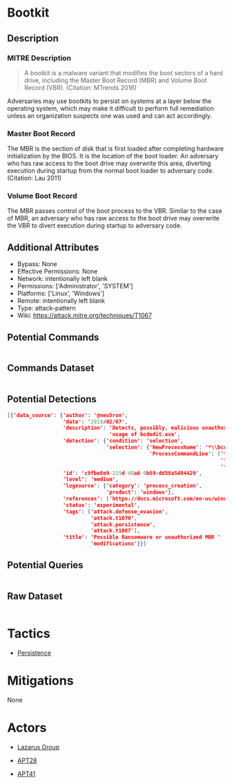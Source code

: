
# Bootkit

## Description

### MITRE Description

> A bootkit is a malware variant that modifies the boot sectors of a hard drive, including the Master Boot Record (MBR) and Volume Boot Record (VBR). (Citation: MTrends 2016)

Adversaries may use bootkits to persist on systems at a layer below the operating system, which may make it difficult to perform full remediation unless an organization suspects one was used and can act accordingly.

### Master Boot Record
The MBR is the section of disk that is first loaded after completing hardware initialization by the BIOS. It is the location of the boot loader. An adversary who has raw access to the boot drive may overwrite this area, diverting execution during startup from the normal boot loader to adversary code. (Citation: Lau 2011)

### Volume Boot Record
The MBR passes control of the boot process to the VBR. Similar to the case of MBR, an adversary who has raw access to the boot drive may overwrite the VBR to divert execution during startup to adversary code.

## Additional Attributes

* Bypass: None
* Effective Permissions: None
* Network: intentionally left blank
* Permissions: ['Administrator', 'SYSTEM']
* Platforms: ['Linux', 'Windows']
* Remote: intentionally left blank
* Type: attack-pattern
* Wiki: https://attack.mitre.org/techniques/T1067

## Potential Commands

```

```

## Commands Dataset

```

```

## Potential Detections

```json
[{'data_source': {'author': '@neu5ron',
                  'date': '2019/02/07',
                  'description': 'Detects, possibly, malicious unauthorized '
                                 'usage of bcdedit.exe',
                  'detection': {'condition': 'selection',
                                'selection': {'NewProcessName': '*\\bcdedit.exe',
                                              'ProcessCommandLine': ['*delete*',
                                                                     '*deletevalue*',
                                                                     '*import*']}},
                  'id': 'c9fbe8e9-119d-40a6-9b59-dd58a5d84429',
                  'level': 'medium',
                  'logsource': {'category': 'process_creation',
                                'product': 'windows'},
                  'references': ['https://docs.microsoft.com/en-us/windows-hardware/drivers/devtest/bcdedit--set'],
                  'status': 'experimental',
                  'tags': ['attack.defense_evasion',
                           'attack.t1070',
                           'attack.persistence',
                           'attack.t1067'],
                  'title': 'Possible Ransomware or unauthorized MBR '
                           'modifications'}}]
```

## Potential Queries

```json

```

## Raw Dataset

```json

```

# Tactics


* [Persistence](../tactics/Persistence.md)


# Mitigations

None

# Actors


* [Lazarus Group](../actors/Lazarus-Group.md)

* [APT28](../actors/APT28.md)
    
* [APT41](../actors/APT41.md)
    
